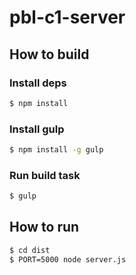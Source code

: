 pbl-c1-server
=============

## How to build

### Install deps

```bash
$ npm install
```

### Install gulp

```bash
$ npm install -g gulp
```

### Run build task

```bash
$ gulp
```

## How to run

```bash
$ cd dist
$ PORT=5000 node server.js
```
